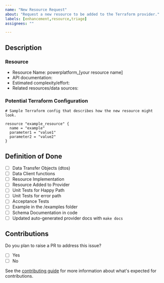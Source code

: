 ```yaml
---
name: "New Resource Request"
about: "Request a new resource to be added to the Terraform provider."
labels: [enhancement,resource,triage]
assignees: ""

---
```


## Description

<!-- Short description here describing the new resource or data source that you're requesting.  Include a use case for why users need this resource. -->

### Resource

- Resource Name: powerplatform_[your resource name]
- API documentation: <!-- links to API documentation (if public).  What APIs are needed for create, read, update, delete? What APIs are relevant? -->
- Estimated complexity/effort: <!--  (e.g., easy, moderate, hard). and why?-->
- Related resources/data sources: <!-- are there any existing or potential data sources that are related to this one -->

### Potential Terraform Configuration

```hcl
# Sample Terraform config that describes how the new resource might look.

resource "example_resource" {
  name = "example"
  parameter1 = "value1"
  parameter2 = "value2"
}

```

## Definition of Done

- [ ] Data Transfer Objects (dtos)
- [ ] Data Client functions
- [ ] Resource Implementation
- [ ] Resource Added to Provider
- [ ] Unit Tests for Happy Path
- [ ] Unit Tests for error path
- [ ] Acceptance Tests
- [ ] Example in the /examples folder
- [ ] Schema Documentation in code
- [ ] Updated auto-generated provider docs with `make docs`

## Contributions

Do you plan to raise a PR to address this issue?

- [ ] Yes
- [ ] No

See the [contributing guide](/CONTRIBUTING.md?) for more information about what's expected for contributions.
